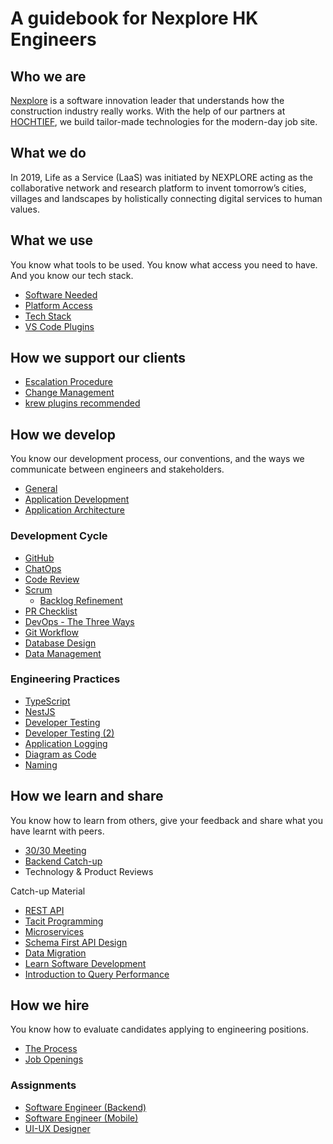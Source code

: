 # A guidebook for Nexplore HK Engineers

## Who we are

[Nexplore](https://www.nexplore.com "https://www.nexplore.com") is a software innovation leader that understands how the construction industry really works. With the help of our partners at [HOCHTIEF](https://www.hochtief.de "https://www.hochtief.de"), we build tailor-made technologies for the modern-day job site.

## What we do

In 2019, Life as a Service (LaaS) was initiated by NEXPLORE acting as the collaborative network and research platform to invent tomorrow’s cities, villages and landscapes by holistically connecting digital services to human values.

## What we use

You know what tools to be used. You know what access you need to have. And you know our tech stack.

- [Software Needed](what-we-use/software.md)
- [Platform Access](what-we-use/platform.md)
- [Tech Stack](what-we-use/techstack.md)
- [VS Code Plugins](what-we-use/vs-code.md)

## How we support our clients

- [Escalation Procedure](how-we-operate/escalation.md)
- [Change Management](how-we-operate/change-management.md)
- [krew plugins recommended](how-we-operate/kubernetes-admin.md)

## How we develop

You know our development process, our conventions, and the ways we communicate between engineers and stakeholders.

- [General](how-we-develop/general.md)
- [Application Development](how-we-develop/application-development.md)
- [Application Architecture](how-we-develop/application-architecture.md)

### Development Cycle

- [GitHub](how-we-develop/github.md)
- [ChatOps](how-we-develop/chatops.md)
- [Code Review](how-we-develop/code-review.md)
- [Scrum](how-we-develop/scrum.md)
  - [Backlog Refinement](how-we-develop/backlog-refinement.md)
- [PR Checklist](how-we-develop/pr-checklist.md)
- [DevOps - The Three Ways](how-we-develop/devops.md)
- [Git Workflow](how-we-develop/git-workflow.md)
- [Database Design](how-we-develop/database-design.md)
- [Data Management](how-we-develop/data-management.md)

### Engineering Practices

- [TypeScript](how-we-develop/typescript.md)
- [NestJS](how-we-develop/nestjs.md)
- [Developer Testing](how-we-develop/dev-testing.md)
- [Developer Testing (2)](how-we-develop/dev-testing-2.md)
- [Application Logging](how-we-develop/app-log.md)
- [Diagram as Code](how-we-develop/diagram-as-code.md)
- [Naming](https://github.com/adamwan-nexplore/guidebook-nxp-hk/blob/main/how-we-develop/naming.md)

## How we learn and share

You know how to learn from others, give your feedback and share what you have learnt with peers.

- [30/30 Meeting](how-we-share/30-30.md)
- [Backend Catch-up](how-we-share/backend-catch-up.md)
- Technology & Product Reviews

Catch-up Material

- [REST API](what-we-share/rest-api.md)
- [Tacit Programming](what-we-share/tacit-programming.md)
- [Microservices](what-we-share/microservices.md)
- [Schema First API Design](what-we-share/schema-first-api-design.md)
- [Data Migration](what-we-share/data-migration.md)
- [Learn Software Development](what-we-share/lean.md)
- [Introduction to Query Performance](what-we-share/query-performance.md)

## How we hire

You know how to evaluate candidates applying to engineering positions.

- [The Process](https://github.com/adamwan-nexplore/guidebook-nxp-hk/blob/main/how-we-hire/hiring-engineers.md)
- [Job Openings](https://hk.jobsdb.com/hk/search-jobs/nexplore/1)

### Assignments

- [Software Engineer (Backend)](how-we-hire/web-assignment.md)
- [Software Engineer (Mobile)](how-we-hire/mobile-assignment.md)
- [UI-UX Designer](how-we-hire/ui-ux-assignment.md)
